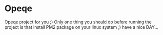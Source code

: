 # Opeqe
Opeqe project for you ;)
Only one thing you should do before running the project is that install PM2 package on your linux system ;) 
have a nice DAY...
